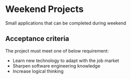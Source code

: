 # Weekend Projects
Small applications that can be completed during weekend
## Acceptance criteria
The project must meet one of below requirement:
- Learn new technology to adapt with the job market
- Sharpen software engineering knowledge
- Increase logical thinking
